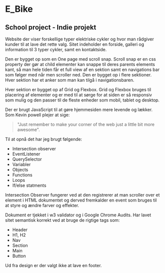 # E_Bike
School project - Indie projekt
---
Website der viser forskellige typer elektriske cykler og hvor man rådgiver kunder til at lave det rette valg. 
Sitet indeholder en forside, galleri og information til 3 typer cykler, samt en kontaktside.

Den er bygget op som en One page med scroll snap. Scroll snap er en css property der gør at child elementer kan snappe til deres parents elements kant, så man hele tiden får et full view af en sektion samt en navigations bar som følger med når men scroller ned.
Den er bygget op i flere sektioner. Hver sektion har et anker som man kan tilgå i navigationsbaren.

Hver sektion er bygget op af Grid og Flexbox. Grid og Flexbox bruges til placering af elementer og er med til at sørge for at siden er så responsiv som mulig og den passer til de fleste enheder som mobil, tablet og desktop.

Der er brugt JavaScript til at gøre hjemmesiden mere levende og lækker. Som Kevin powell plejer at sige:
> "Just remember to make your corner of the web just a little bit more awesome".

Til at opnå det har jeg brugt følgende:

* Intersection observer
* EventListener
* QuerySelector
* Variabler
* Objects
* Functions
* Loops
* If/else statments
 
Intersection Observer fungerer ved at den registrerer at man scroller over et element i HTML dokumentet og derved fremkalder en event som bruges til at styre og ændre farver og effekter.

Dokument er tjekket i w3 validator og i Google Chrome Audits.
Har lavet sitet semantisk korrekt ved at bruge de rigtige tags som:

* Header 
* H1, H2
* Nav 
* Section
* Main
* Button

Ud fra design er der valgt ikke at lave en footer.
 
